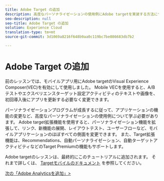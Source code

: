 ```yaml
---
title: Adobe Target の追加
description: 高度なパーソナライゼーションの使用例にAdobe targetを実装する方法について説明します。 このレッスンは、「モバイルiOS Objective-CアプリケーションでのExperience cloudの実装」チュートリアルの一部です。
seo-description: null
seo-title: Adobe Target の追加
solution: Experience Cloud
translation-type: tm+mt
source-git-commit: 3d1069a8216f648b9aa0c119bc7be086683db7b2

---
```



# Adobe Target の追加

前のレッスンでは、モバイルアプリ用にAdobe targetのVisual Experience Composer(VEC)を有効にして使用しました。 Mobile VECを使用すると、A/Bテストやエクスペリエンスターゲット設定アクティビティのテキストや画像を、初回導入後にアプリを更新する必要なく変更できます。

パーソナライゼーションプログラムが成長するに従って、アプリケーションの機能の変更など、高度なパーソナライゼーションの使用例について学ぶ必要があります。 Adobe target拡張機能を使用すると、パーソナライゼーション機能を拡張して、リンク、新機能の展開、レイアウトテスト、ユーザーフローなど、モバイルアプリケーションのほぼすべての側面を変更できます。 また、Target拡張機能は、Recommendations、自動パーソナライゼーション、自動ターゲットアクティビティなどのTarget Premiumの機能もサポートします。

Adobe targetのレッスンは、最終的にこのチュートリアルに追加されます。 それまで詳しくは、 [Targetモバイルのドキュメント](https://aep-sdks.gitbook.io/docs/using-mobile-extensions/adobe-target) を参照してください。

[次の「Adobe Analyticsを追加」&gt;](analytics.md)